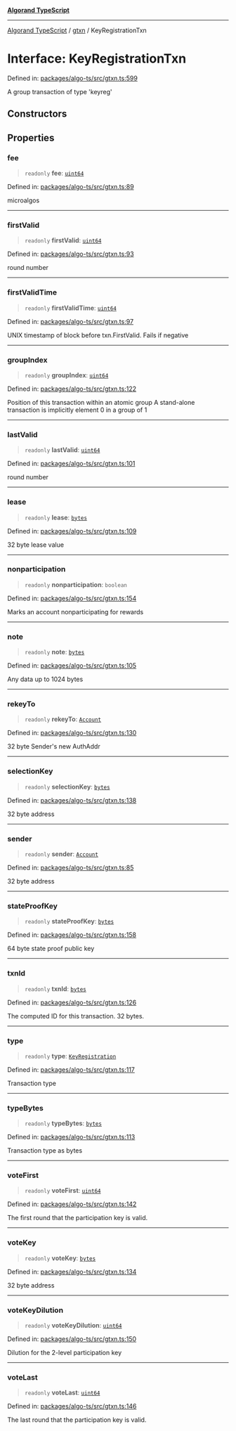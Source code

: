 [**Algorand TypeScript**](../../README.md)

***

[Algorand TypeScript](../../modules.md) / [gtxn](../README.md) / KeyRegistrationTxn

# Interface: KeyRegistrationTxn

Defined in: [packages/algo-ts/src/gtxn.ts:599](https://github.com/algorandfoundation/puya-ts/blob/main/packages/algo-ts/src/gtxn.ts#L599)

A group transaction of type 'keyreg'

## Constructors

## Properties

### fee

> `readonly` **fee**: [`uint64`](../../index/type-aliases/uint64.md)

Defined in: [packages/algo-ts/src/gtxn.ts:89](https://github.com/algorandfoundation/puya-ts/blob/main/packages/algo-ts/src/gtxn.ts#L89)

microalgos

***

### firstValid

> `readonly` **firstValid**: [`uint64`](../../index/type-aliases/uint64.md)

Defined in: [packages/algo-ts/src/gtxn.ts:93](https://github.com/algorandfoundation/puya-ts/blob/main/packages/algo-ts/src/gtxn.ts#L93)

round number

***

### firstValidTime

> `readonly` **firstValidTime**: [`uint64`](../../index/type-aliases/uint64.md)

Defined in: [packages/algo-ts/src/gtxn.ts:97](https://github.com/algorandfoundation/puya-ts/blob/main/packages/algo-ts/src/gtxn.ts#L97)

UNIX timestamp of block before txn.FirstValid. Fails if negative

***

### groupIndex

> `readonly` **groupIndex**: [`uint64`](../../index/type-aliases/uint64.md)

Defined in: [packages/algo-ts/src/gtxn.ts:122](https://github.com/algorandfoundation/puya-ts/blob/main/packages/algo-ts/src/gtxn.ts#L122)

Position of this transaction within an atomic group
A stand-alone transaction is implicitly element 0 in a group of 1

***

### lastValid

> `readonly` **lastValid**: [`uint64`](../../index/type-aliases/uint64.md)

Defined in: [packages/algo-ts/src/gtxn.ts:101](https://github.com/algorandfoundation/puya-ts/blob/main/packages/algo-ts/src/gtxn.ts#L101)

round number

***

### lease

> `readonly` **lease**: [`bytes`](../../index/type-aliases/bytes.md)

Defined in: [packages/algo-ts/src/gtxn.ts:109](https://github.com/algorandfoundation/puya-ts/blob/main/packages/algo-ts/src/gtxn.ts#L109)

32 byte lease value

***

### nonparticipation

> `readonly` **nonparticipation**: `boolean`

Defined in: [packages/algo-ts/src/gtxn.ts:154](https://github.com/algorandfoundation/puya-ts/blob/main/packages/algo-ts/src/gtxn.ts#L154)

Marks an account nonparticipating for rewards

***

### note

> `readonly` **note**: [`bytes`](../../index/type-aliases/bytes.md)

Defined in: [packages/algo-ts/src/gtxn.ts:105](https://github.com/algorandfoundation/puya-ts/blob/main/packages/algo-ts/src/gtxn.ts#L105)

Any data up to 1024 bytes

***

### rekeyTo

> `readonly` **rekeyTo**: [`Account`](../../index/type-aliases/Account.md)

Defined in: [packages/algo-ts/src/gtxn.ts:130](https://github.com/algorandfoundation/puya-ts/blob/main/packages/algo-ts/src/gtxn.ts#L130)

32 byte Sender's new AuthAddr

***

### selectionKey

> `readonly` **selectionKey**: [`bytes`](../../index/type-aliases/bytes.md)

Defined in: [packages/algo-ts/src/gtxn.ts:138](https://github.com/algorandfoundation/puya-ts/blob/main/packages/algo-ts/src/gtxn.ts#L138)

32 byte address

***

### sender

> `readonly` **sender**: [`Account`](../../index/type-aliases/Account.md)

Defined in: [packages/algo-ts/src/gtxn.ts:85](https://github.com/algorandfoundation/puya-ts/blob/main/packages/algo-ts/src/gtxn.ts#L85)

32 byte address

***

### stateProofKey

> `readonly` **stateProofKey**: [`bytes`](../../index/type-aliases/bytes.md)

Defined in: [packages/algo-ts/src/gtxn.ts:158](https://github.com/algorandfoundation/puya-ts/blob/main/packages/algo-ts/src/gtxn.ts#L158)

64 byte state proof public key

***

### txnId

> `readonly` **txnId**: [`bytes`](../../index/type-aliases/bytes.md)

Defined in: [packages/algo-ts/src/gtxn.ts:126](https://github.com/algorandfoundation/puya-ts/blob/main/packages/algo-ts/src/gtxn.ts#L126)

The computed ID for this transaction. 32 bytes.

***

### type

> `readonly` **type**: [`KeyRegistration`](../../index/enumerations/TransactionType.md#keyregistration)

Defined in: [packages/algo-ts/src/gtxn.ts:117](https://github.com/algorandfoundation/puya-ts/blob/main/packages/algo-ts/src/gtxn.ts#L117)

Transaction type

***

### typeBytes

> `readonly` **typeBytes**: [`bytes`](../../index/type-aliases/bytes.md)

Defined in: [packages/algo-ts/src/gtxn.ts:113](https://github.com/algorandfoundation/puya-ts/blob/main/packages/algo-ts/src/gtxn.ts#L113)

Transaction type as bytes

***

### voteFirst

> `readonly` **voteFirst**: [`uint64`](../../index/type-aliases/uint64.md)

Defined in: [packages/algo-ts/src/gtxn.ts:142](https://github.com/algorandfoundation/puya-ts/blob/main/packages/algo-ts/src/gtxn.ts#L142)

The first round that the participation key is valid.

***

### voteKey

> `readonly` **voteKey**: [`bytes`](../../index/type-aliases/bytes.md)

Defined in: [packages/algo-ts/src/gtxn.ts:134](https://github.com/algorandfoundation/puya-ts/blob/main/packages/algo-ts/src/gtxn.ts#L134)

32 byte address

***

### voteKeyDilution

> `readonly` **voteKeyDilution**: [`uint64`](../../index/type-aliases/uint64.md)

Defined in: [packages/algo-ts/src/gtxn.ts:150](https://github.com/algorandfoundation/puya-ts/blob/main/packages/algo-ts/src/gtxn.ts#L150)

Dilution for the 2-level participation key

***

### voteLast

> `readonly` **voteLast**: [`uint64`](../../index/type-aliases/uint64.md)

Defined in: [packages/algo-ts/src/gtxn.ts:146](https://github.com/algorandfoundation/puya-ts/blob/main/packages/algo-ts/src/gtxn.ts#L146)

The last round that the participation key is valid.
